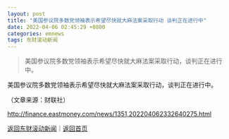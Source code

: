 ```yaml
---
layout: post
title: "美国参议院多数党领袖表示希望尽快就大麻法案采取行动 谈判正在进行中"
date: 2022-04-06 02:45:29 +0800
categories: emnews
tags: 东财滚动新闻
---
```

> 美国参议院多数党领袖表示希望尽快就大麻法案采取行动，谈判正在进行中。

<p>美国参议院多数党领袖表示希望尽快就大麻法案采取行动，谈判正在进行中。</p><p class="em_media">（文章来源：财联社）</p>

<http://finance.eastmoney.com/news/1351,202204062332640275.html>

[返回东财滚动新闻](//finews.withounder.com/emnews/)｜[返回首页](//finews.withounder.com/)